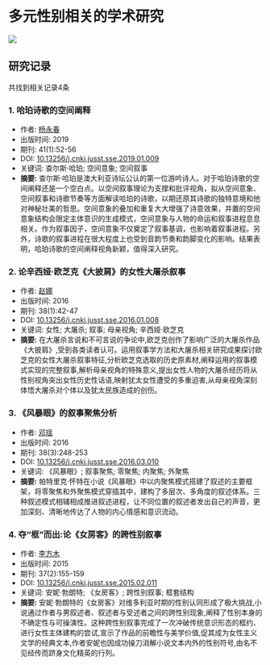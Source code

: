 # 多元性别相关的学术研究

![](/download_upload_file.aspx?file_name=/uploadfile/shlgdxxbsk/pc_banner.jpg)

## 研究记录

共找到相关记录4条

### 1. 哈珀诗歌的空间阐释
- 作者: [杨永春](http://social.alljournals.cn/search.aspx?subject=general_social_sciences&major=shkxzlxbjzhl&orderby=referenced&field=author_name&encoding=utf8&q=杨永春)
- 出版时间: 2019
- 期刊: 41(1):52-56
- DOI: [10.13256/j.cnki.jusst.sse.2019.01.009](http://dx.doi.org/10.13256/j.cnki.jusst.sse.2019.01.009)
- 关键词: 查尔斯·哈珀; 空间意象; 空间叙事
- **摘要:** 查尔斯·哈珀是澳大利亚诗坛公认的第一位游吟诗人。对于哈珀诗歌的空间阐释还是一个空白点。以空间叙事理论为支撑和批评视角，拟从空间意象、空间叙事和诗歌节奏等方面解读哈珀的诗歌，以期还原其诗歌的独特意境和他对神秘壮美的哲思。空间意象的叠加和重复大大增强了诗意效果，并置的空间意象结构会限定主体意识的生成模式，空间意象与人物的命运和叙事进程息息相关。作为叙事因子，空间意象不仅奠定了叙事基调，也影响着叙事进程。另外，诗歌的叙事进程在很大程度上也受到音韵节奏和韵脚变化的影响。结果表明，哈珀诗歌的空间阐释视角新颖，值得深入研究。

### 2. 论辛西娅·欧芝克《大披肩》的女性大屠杀叙事
- 作者: [赵娜](http://social.alljournals.cn/search.aspx?subject=general_social_sciences&major=shkxzlxbjzhl&orderby=referenced&field=author_name&encoding=utf8&q=赵娜)
- 出版时间: 2016
- 期刊: 38(1):42-47
- DOI: [10.13256/j.cnki.jusst.sse.2016.01.008](http://dx.doi.org/10.13256/j.cnki.jusst.sse.2016.01.008)
- 关键词: 女性; 大屠杀; 叙事; 母亲视角; 辛西娅·欧芝克
- **摘要:** 在大屠杀言说和不可言说的争论中,欧芝克创作了影响广泛的大屠杀作品《大披肩》,受到各类读者认可。运用叙事学方法和大屠杀相关研究成果探讨欧芝克的女性大屠杀叙事特征,分析欧芝克选取的历史原素材,阐释运用的叙事模式实现的完整叙事,解析母亲视角的特殊意义,提出女性人物的大屠杀经历将从性别视角突出女性历史性话语,映射犹太女性遭受的多重迫害,从母亲视角深刻体悟大屠杀对个体以及犹太民族造成的创伤。

### 3. 《风暴眼》的叙事聚焦分析
- 作者: [邓瑶](http://social.alljournals.cn/search.aspx?subject=general_social_sciences&major=shkxzlxbjzhl&orderby=referenced&field=author_name&encoding=utf8&q=邓瑶)
- 出版时间: 2016
- 期刊: 38(3):248-253
- DOI: [10.13256/j.cnki.jusst.sse.2016.03.010](http://dx.doi.org/10.13256/j.cnki.jusst.sse.2016.03.010)
- 关键词: 《风暴眼》; 叙事聚焦; 零聚焦; 内聚焦; 外聚焦
- **摘要:** 帕特里克·怀特在小说《风暴眼》中以内聚焦模式搭建了叙述的主要框架，将零聚焦和外聚焦模式穿插其中，建构了多层次、多角度的叙述体系。三种叙述模式相辅相成推进叙述进程，让不同位置的叙述者发出自己的声音，更加深刻、清晰地传达了人物的内心情感和意识流动。

### 4. 夺“框”而出:论《女房客》的跨性别叙事
- 作者: [李方木](http://social.alljournals.cn/search.aspx?subject=general_social_sciences&major=shkxzlxbjzhl&orderby=referenced&field=author_name&encoding=utf8&q=李方木)
- 出版时间: 2015
- 期刊: 37(2):155-159
- DOI: [10.13256/j.cnki.jusst.sse.2015.02.011](http://dx.doi.org/10.13256/j.cnki.jusst.sse.2015.02.011)
- 关键词: 安妮·勃朗特; 《女房客》; 跨性别叙事; 框套结构
- **摘要:** 安妮·勃朗特的《女房客》对维多利亚时期的性别认同形成了极大挑战,小说通过作者与男叙述者、叙述者与受述者之间的跨性别现象,阐释了性别本身的不确定性与可操演性。这种跨性别叙事完成了一次冲破传统意识形态的框约、进行女性主体建构的尝试,宣示了作品的前瞻性与美学价值,促其成为女性主义文学的经典文本,作者安妮也因成功操刀消解小说文本内外的性别符号,由名不见经传而跻身文化精英的行列。